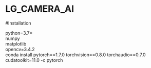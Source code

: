 # LG_CAMERA_AI

#Installation

python=3.7*\
numpy \
matplotlib \
opencv=3.4.2\
conda install pytorch==1.7.0 torchvision==0.8.0 torchaudio==0.7.0 cudatoolkit=11.0 -c pytorch 

